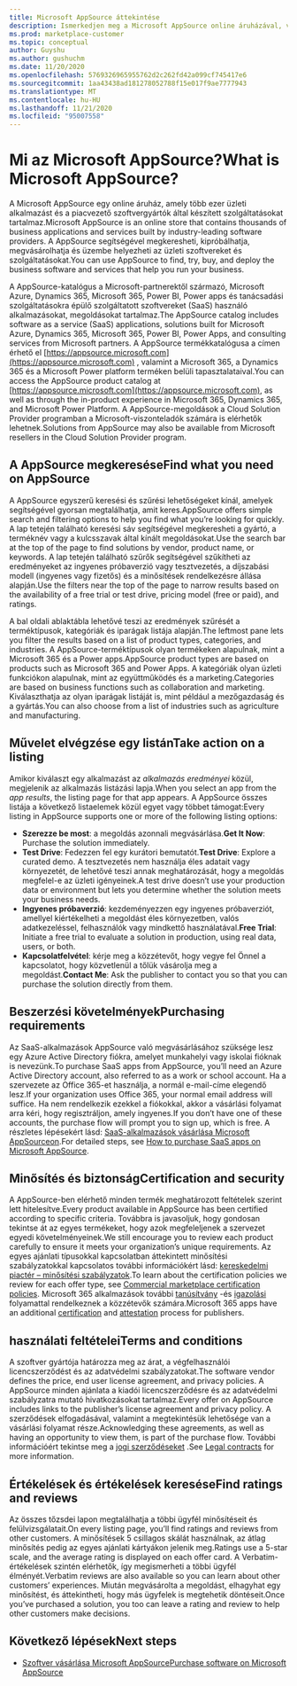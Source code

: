 ```yaml
---
title: Microsoft AppSource áttekintése
description: Ismerkedjen meg a Microsoft AppSource online áruházával, valamint arról, hogy miként találhatja meg és tekintheti meg a szoftverek és megoldások részletes katalógusát.
ms.prod: marketplace-customer
ms.topic: conceptual
author: Guyshu
ms.author: gushuchm
ms.date: 11/20/2020
ms.openlocfilehash: 5769326965955762d2c262fd42a099cf745417e6
ms.sourcegitcommit: 1aa43438ad181278052788f15e017f9ae7777943
ms.translationtype: MT
ms.contentlocale: hu-HU
ms.lasthandoff: 11/21/2020
ms.locfileid: "95007558"
---
```

# <a name="what-is-microsoft-appsource"></a><span data-ttu-id="5783b-103">Mi az Microsoft AppSource?</span><span class="sxs-lookup"><span data-stu-id="5783b-103">What is Microsoft AppSource?</span></span>

<span data-ttu-id="5783b-104">A Microsoft AppSource egy online áruház, amely több ezer üzleti alkalmazást és a piacvezető szoftvergyártók által készített szolgáltatásokat tartalmaz.</span><span class="sxs-lookup"><span data-stu-id="5783b-104">Microsoft AppSource is an online store that contains thousands of business applications and services built by industry-leading software providers.</span></span> <span data-ttu-id="5783b-105">A AppSource segítségével megkeresheti, kipróbálhatja, megvásárolhatja és üzembe helyezheti az üzleti szoftvereket és szolgáltatásokat.</span><span class="sxs-lookup"><span data-stu-id="5783b-105">You can use AppSource to find, try, buy, and deploy the business software and services that help you run your business.</span></span>

<span data-ttu-id="5783b-106">A AppSource-katalógus a Microsoft-partnerektől származó, Microsoft Azure, Dynamics 365, Microsoft 365, Power BI, Power apps és tanácsadási szolgáltatásokra épülő szolgáltatott szoftvereket (SaaS) használó alkalmazásokat, megoldásokat tartalmaz.</span><span class="sxs-lookup"><span data-stu-id="5783b-106">The AppSource catalog includes software as a service (SaaS) applications, solutions built for Microsoft Azure, Dynamics 365, Microsoft 365, Power BI, Power Apps, and consulting services from Microsoft partners.</span></span> <span data-ttu-id="5783b-107">A AppSource termékkatalógusa a címen érhető el [https://appsource.microsoft.com](https://appsource.microsoft.com) , valamint a Microsoft 365, a Dynamics 365 és a Microsoft Power platform terméken belüli tapasztalataival.</span><span class="sxs-lookup"><span data-stu-id="5783b-107">You can access the AppSource product catalog at [https://appsource.microsoft.com](https://appsource.microsoft.com), as well as through the in-product experience in Microsoft 365, Dynamics 365, and Microsoft Power Platform.</span></span> <span data-ttu-id="5783b-108">A AppSource-megoldások a Cloud Solution Provider programban a Microsoft-viszonteladók számára is elérhetők lehetnek.</span><span class="sxs-lookup"><span data-stu-id="5783b-108">Solutions from AppSource may also be available from Microsoft resellers in the Cloud Solution Provider program.</span></span>

## <a name="find-what-you-need-on-appsource"></a><span data-ttu-id="5783b-109">A AppSource megkeresése</span><span class="sxs-lookup"><span data-stu-id="5783b-109">Find what you need on AppSource</span></span>

<span data-ttu-id="5783b-110">A AppSource egyszerű keresési és szűrési lehetőségeket kínál, amelyek segítségével gyorsan megtalálhatja, amit keres.</span><span class="sxs-lookup"><span data-stu-id="5783b-110">AppSource offers simple search and filtering options to help you find what you’re looking for quickly.</span></span> <span data-ttu-id="5783b-111">A lap tetején található keresési sáv segítségével megkeresheti a gyártó, a terméknév vagy a kulcsszavak által kínált megoldásokat.</span><span class="sxs-lookup"><span data-stu-id="5783b-111">Use the search bar at the top of the page to find solutions by vendor, product name, or keywords.</span></span> <span data-ttu-id="5783b-112">A lap tetején található szűrők segítségével szűkítheti az eredményeket az ingyenes próbaverzió vagy tesztvezetés, a díjszabási modell (ingyenes vagy fizetős) és a minősítések rendelkezésre állása alapján.</span><span class="sxs-lookup"><span data-stu-id="5783b-112">Use the filters near the top of the page to narrow results based on the availability of a free trial or test drive, pricing model (free or paid), and ratings.</span></span>

<span data-ttu-id="5783b-113">A bal oldali ablaktábla lehetővé teszi az eredmények szűrését a terméktípusok, kategóriák és iparágak listája alapján.</span><span class="sxs-lookup"><span data-stu-id="5783b-113">The leftmost pane lets you filter the results based on a list of product types, categories, and industries.</span></span> <span data-ttu-id="5783b-114">A AppSource-terméktípusok olyan termékeken alapulnak, mint a Microsoft 365 és a Power apps.</span><span class="sxs-lookup"><span data-stu-id="5783b-114">AppSource product types are based on products such as Microsoft 365 and Power Apps.</span></span> <span data-ttu-id="5783b-115">A kategóriák olyan üzleti funkciókon alapulnak, mint az együttműködés és a marketing.</span><span class="sxs-lookup"><span data-stu-id="5783b-115">Categories are based on business functions such as collaboration and marketing.</span></span> <span data-ttu-id="5783b-116">Kiválaszthatja az olyan iparágak listáját is, mint például a mezőgazdaság és a gyártás.</span><span class="sxs-lookup"><span data-stu-id="5783b-116">You can also choose from a list of industries such as agriculture and manufacturing.</span></span>

## <a name="take-action-on-a-listing"></a><span data-ttu-id="5783b-117">Művelet elvégzése egy listán</span><span class="sxs-lookup"><span data-stu-id="5783b-117">Take action on a listing</span></span>

<span data-ttu-id="5783b-118">Amikor kiválaszt egy alkalmazást az _alkalmazás eredményei_ közül, megjelenik az alkalmazás listázási lapja.</span><span class="sxs-lookup"><span data-stu-id="5783b-118">When you select an app from the _app results_, the listing page for that app appears.</span></span> <span data-ttu-id="5783b-119">A AppSource összes listája a következő listaelemek közül egyet vagy többet támogat:</span><span class="sxs-lookup"><span data-stu-id="5783b-119">Every listing in AppSource supports one or more of the following listing options:</span></span>

- <span data-ttu-id="5783b-120">**Szerezze be most**: a megoldás azonnali megvásárlása.</span><span class="sxs-lookup"><span data-stu-id="5783b-120">**Get It Now**: Purchase the solution immediately.</span></span>
- <span data-ttu-id="5783b-121">**Test Drive**: Fedezzen fel egy kurátori bemutatót.</span><span class="sxs-lookup"><span data-stu-id="5783b-121">**Test Drive**: Explore a curated demo.</span></span> <span data-ttu-id="5783b-122">A tesztvezetés nem használja éles adatait vagy környezetét, de lehetővé teszi annak meghatározását, hogy a megoldás megfelel-e az üzleti igényeinek.</span><span class="sxs-lookup"><span data-stu-id="5783b-122">A test drive doesn’t use your production data or environment but lets you determine whether the solution meets your business needs.</span></span>
- <span data-ttu-id="5783b-123">**Ingyenes próbaverzió**: kezdeményezzen egy ingyenes próbaverziót, amellyel kiértékelheti a megoldást éles környezetben, valós adatkezeléssel, felhasználók vagy mindkettő használatával.</span><span class="sxs-lookup"><span data-stu-id="5783b-123">**Free Trial**: Initiate a free trial to evaluate a solution in production, using real data, users, or both.</span></span>
- <span data-ttu-id="5783b-124">**Kapcsolatfelvétel**: kérje meg a közzétevőt, hogy vegye fel Önnel a kapcsolatot, hogy közvetlenül a tőlük vásárolja meg a megoldást.</span><span class="sxs-lookup"><span data-stu-id="5783b-124">**Contact Me**: Ask the publisher to contact you so that you can purchase the solution directly from them.</span></span>

## <a name="purchasing-requirements"></a><span data-ttu-id="5783b-125">Beszerzési követelmények</span><span class="sxs-lookup"><span data-stu-id="5783b-125">Purchasing requirements</span></span>

<span data-ttu-id="5783b-126">Az SaaS-alkalmazások AppSource való megvásárlásához szüksége lesz egy Azure Active Directory fiókra, amelyet munkahelyi vagy iskolai fióknak is nevezünk.</span><span class="sxs-lookup"><span data-stu-id="5783b-126">To purchase SaaS apps from AppSource, you’ll need an Azure Active Directory account, also referred to as a work or school account.</span></span> <span data-ttu-id="5783b-127">Ha a szervezete az Office 365-et használja, a normál e-mail-címe elegendő lesz.</span><span class="sxs-lookup"><span data-stu-id="5783b-127">If your organization uses Office 365, your normal email address will suffice.</span></span> <span data-ttu-id="5783b-128">Ha nem rendelkezik ezekkel a fiókokkal, akkor a vásárlási folyamat arra kéri, hogy regisztráljon, amely ingyenes.</span><span class="sxs-lookup"><span data-stu-id="5783b-128">If you don’t have one of these accounts, the purchase flow will prompt you to sign up, which is free.</span></span> <span data-ttu-id="5783b-129">A részletes lépésekért lásd: [SaaS-alkalmazások vásárlása Microsoft AppSourceon](purchase-software-appsource.md).</span><span class="sxs-lookup"><span data-stu-id="5783b-129">For detailed steps, see [How to purchase SaaS apps on Microsoft AppSource](purchase-software-appsource.md).</span></span>

## <a name="certification-and-security"></a><span data-ttu-id="5783b-130">Minősítés és biztonság</span><span class="sxs-lookup"><span data-stu-id="5783b-130">Certification and security</span></span>

<span data-ttu-id="5783b-131">A AppSource-ben elérhető minden termék meghatározott feltételek szerint lett hitelesítve.</span><span class="sxs-lookup"><span data-stu-id="5783b-131">Every product available in AppSource has been certified according to specific criteria.</span></span> <span data-ttu-id="5783b-132">Továbbra is javasoljuk, hogy gondosan tekintse át az egyes termékeket, hogy azok megfeleljenek a szervezet egyedi követelményeinek.</span><span class="sxs-lookup"><span data-stu-id="5783b-132">We still encourage you to review each product carefully to ensure it meets your organization’s unique requirements.</span></span> <span data-ttu-id="5783b-133">Az egyes ajánlati típusokkal kapcsolatban áttekintett minősítési szabályzatokkal kapcsolatos további információkért lásd: [kereskedelmi piactér – minősítési szabályzatok](/legal/marketplace/certification-policies).</span><span class="sxs-lookup"><span data-stu-id="5783b-133">To learn about the certification policies we review for each offer type, see [Commercial marketplace certification policies](/legal/marketplace/certification-policies).</span></span> <span data-ttu-id="5783b-134">Microsoft 365 alkalmazások további [tanúsítvány](/microsoft-365-app-certification/docs/enterprise-app-certification-guide) -és [igazolási](/microsoft-365-app-certification/docs/enterprise-app-attestation-guide) folyamattal rendelkeznek a közzétevők számára.</span><span class="sxs-lookup"><span data-stu-id="5783b-134">Microsoft 365 apps have an additional [certification](/microsoft-365-app-certification/docs/enterprise-app-certification-guide) and [attestation](/microsoft-365-app-certification/docs/enterprise-app-attestation-guide) process for publishers.</span></span>

## <a name="terms-and-conditions"></a><span data-ttu-id="5783b-135">használati feltételei</span><span class="sxs-lookup"><span data-stu-id="5783b-135">Terms and conditions</span></span>

<span data-ttu-id="5783b-136">A szoftver gyártója határozza meg az árat, a végfelhasználói licencszerződést és az adatvédelmi szabályzatokat.</span><span class="sxs-lookup"><span data-stu-id="5783b-136">The software vendor defines the price, end user license agreement, and privacy policies.</span></span> <span data-ttu-id="5783b-137">A AppSource minden ajánlata a kiadói licencszerződésre és az adatvédelmi szabályzatra mutató hivatkozásokat tartalmaz.</span><span class="sxs-lookup"><span data-stu-id="5783b-137">Every offer on AppSource includes links to the publisher’s license agreement and privacy policy.</span></span> <span data-ttu-id="5783b-138">A szerződések elfogadásával, valamint a megtekintésük lehetősége van a vásárlási folyamat része.</span><span class="sxs-lookup"><span data-stu-id="5783b-138">Acknowledging these agreements, as well as having an opportunity to view them, is part of the purchase flow.</span></span> <span data-ttu-id="5783b-139">További információért tekintse meg a [jogi szerződéseket](legal-contracts.md) .</span><span class="sxs-lookup"><span data-stu-id="5783b-139">See [Legal contracts](legal-contracts.md) for more information.</span></span>

## <a name="find-ratings-and-reviews"></a><span data-ttu-id="5783b-140">Értékelések és értékelések keresése</span><span class="sxs-lookup"><span data-stu-id="5783b-140">Find ratings and reviews</span></span>

<span data-ttu-id="5783b-141">Az összes tőzsdei lapon megtalálhatja a többi ügyfél minősítéseit és felülvizsgálatait.</span><span class="sxs-lookup"><span data-stu-id="5783b-141">On every listing page, you’ll find ratings and reviews from other customers.</span></span> <span data-ttu-id="5783b-142">A minősítések 5 csillagos skálát használnak, az átlag minősítés pedig az egyes ajánlati kártyákon jelenik meg.</span><span class="sxs-lookup"><span data-stu-id="5783b-142">Ratings use a 5-star scale, and the average rating is displayed on each offer card.</span></span> <span data-ttu-id="5783b-143">A Verbatim-értékelések szintén elérhetők, így megismerheti a többi ügyfél élményét.</span><span class="sxs-lookup"><span data-stu-id="5783b-143">Verbatim reviews are also available so you can learn about other customers’ experiences.</span></span> <span data-ttu-id="5783b-144">Miután megvásárolta a megoldást, elhagyhat egy minősítést, és áttekintheti, hogy más ügyfelek is megtehetik döntéseit.</span><span class="sxs-lookup"><span data-stu-id="5783b-144">Once you’ve purchased a solution, you too can leave a rating and review to help other customers make decisions.</span></span>

## <a name="next-steps"></a><span data-ttu-id="5783b-145">Következő lépések</span><span class="sxs-lookup"><span data-stu-id="5783b-145">Next steps</span></span>

- [<span data-ttu-id="5783b-146">Szoftver vásárlása Microsoft AppSource</span><span class="sxs-lookup"><span data-stu-id="5783b-146">Purchase software on Microsoft AppSource</span></span>](purchase-software-appsource.md)
